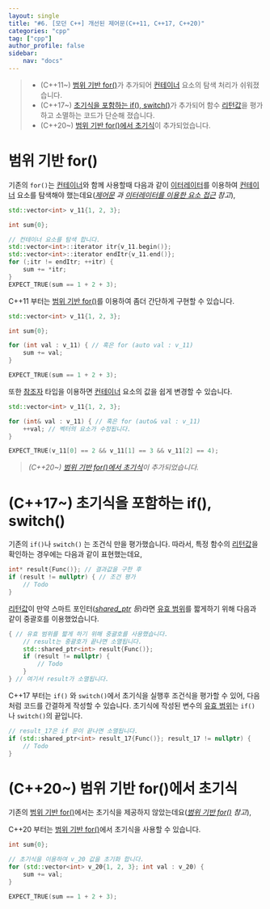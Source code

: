 ```yaml
---
layout: single
title: "#6. [모던 C++] 개선된 제어문(C++11, C++17, C++20)"
categories: "cpp"
tag: ["cpp"]
author_profile: false
sidebar: 
    nav: "docs"
---
```


> * (C++11~)  [범위 기반 for()](https://tango1202.github.io/cpp/modern-cpp-statements/#%EB%B2%94%EC%9C%84-%EA%B8%B0%EB%B0%98-for)가 추가되어 [컨테이너](https://tango1202.github.io/cpp-stl/modern-cpp-stl-container/) 요소의 탐색 처리가 쉬워졌습니다.
> * (C++17~) [초기식을 포함하는 if(), switch()](https://tango1202.github.io/cpp/modern-cpp-statements/#c17-%EC%B4%88%EA%B8%B0%EC%8B%9D%EC%9D%84-%ED%8F%AC%ED%95%A8%ED%95%98%EB%8A%94-if-switch)가 추가되어 함수 [리턴값](https://tango1202.github.io/legacy-cpp-guide/legacy-cpp-guide-function/#%EB%A6%AC%ED%84%B4%EA%B0%92)을 평가하고 소멸하는 코드가 단순해 졌습니다.
> * (C++20~) [범위 기반 for()에서 초기식](https://tango1202.github.io/cpp/modern-cpp-statements/#c20-%EB%B2%94%EC%9C%84-%EA%B8%B0%EB%B0%98-for%EC%97%90%EC%84%9C-%EC%B4%88%EA%B8%B0%EC%8B%9D)이 추가되었습니다.

# 범위 기반 for()

기존의 `for()`는 [컨테이너](https://tango1202.github.io/cpp-stl/modern-cpp-stl-container/)와 함께 사용할때 다음과 같이 [이터레이터](https://tango1202.github.io/cpp-stl/modern-cpp-stl-iterator/)를 이용하여 [컨테이너](https://tango1202.github.io/cpp-stl/modern-cpp-stl-container/) 요소를 탐색해야 했는데요(*[제어문](https://tango1202.github.io/legacy-cpp-guide/legacy-cpp-guide-statements/) 과 [이터레이터를 이용한 요소 접근](https://tango1202.github.io/legacy-cpp-stl/legacy-cpp-stl-iterator/#%EC%9D%B4%ED%84%B0%EB%A0%88%EC%9D%B4%ED%84%B0%EB%A5%BC-%EC%9D%B4%EC%9A%A9%ED%95%9C-%EC%9A%94%EC%86%8C-%EC%A0%91%EA%B7%BC) 참고*),

```cpp
std::vector<int> v_11{1, 2, 3};

int sum{0};

// 컨테이너 요소를 탐색 합니다.
std::vector<int>::iterator itr{v_11.begin()};
std::vector<int>::iterator endItr{v_11.end()};
for (;itr != endItr; ++itr) {
    sum += *itr;
}
EXPECT_TRUE(sum == 1 + 2 + 3);
```

C++11 부터는  [범위 기반 for()](https://tango1202.github.io/cpp/modern-cpp-statements/#%EB%B2%94%EC%9C%84-%EA%B8%B0%EB%B0%98-for)를 이용하여 좀더 간단하게 구현할 수 있습니다.

```cpp
std::vector<int> v_11{1, 2, 3};

int sum{0};

for (int val : v_11) { // 혹은 for (auto val : v_11)
    sum += val;
}

EXPECT_TRUE(sum == 1 + 2 + 3);
```

또한 [참조자](https://tango1202.github.io/legacy-cpp-guide/legacy-cpp-guide-pointer-reference/#%EC%95%88%EC%A0%95%EC%A0%81%EC%9D%B8-%EC%B0%B8%EC%A1%B0%EC%9E%90) 타입을 이용하면 [컨테이너](https://tango1202.github.io/cpp-stl/modern-cpp-stl-container/) 요소의 값을 쉽게 변경할 수 있습니다.

```cpp
std::vector<int> v_11{1, 2, 3};

for (int& val : v_11) { // 혹은 for (auto& val : v_11)
    ++val; // 벡터의 요소가 수정됩니다.
}

EXPECT_TRUE(v_11[0] == 2 && v_11[1] == 3 && v_11[2] == 4);
```

> *(C++20~) [범위 기반 for()에서 초기식](https://tango1202.github.io/cpp/modern-cpp-statements/#c20-%EB%B2%94%EC%9C%84-%EA%B8%B0%EB%B0%98-for%EC%97%90%EC%84%9C-%EC%B4%88%EA%B8%B0%EC%8B%9D)이 추가되었습니다.*

# (C++17~) 초기식을 포함하는 if(), switch()

기존의 `if()`나 `switch()` 는 조건식 만을 평가했습니다. 따라서, 특정 함수의 [리턴값](https://tango1202.github.io/legacy-cpp-guide/legacy-cpp-guide-function/#%EB%A6%AC%ED%84%B4%EA%B0%92)을 확인하는 경우에는 다음과 같이 표현했는데요,

```cpp
int* result{Func()}; // 결과값을 구한 후
if (result != nullptr) { // 조건 평가
    // Todo
}
```

[리턴값](https://tango1202.github.io/legacy-cpp-guide/legacy-cpp-guide-function/#%EB%A6%AC%ED%84%B4%EA%B0%92)이 만약 스마트 포인터(*[shared_ptr](https://tango1202.github.io/cpp-stl/modern-cpp-stl-shared_ptr-weak_ptr/) 등*)라면 [유효 범위](https://tango1202.github.io/legacy-cpp-guide/legacy-cpp-guide-scope/)를 짧게하기 위해 다음과 같이 중괄호를 이용했었습니다.

```cpp
{ // 유효 범위를 짧게 하기 위해 중괄호를 사용했습니다. 
    // result는 중괄호가 끝나면 소멸됩니다.
    std::shared_ptr<int> result{Func()};
    if (result != nullptr) {
        // Todo
    }
} // 여기서 result가 소멸됩니다.
```

C++17 부터는 `if()` 와 `switch()`에서 초기식을 실행후 조건식을 평가할 수 있어, 다음처럼 코드를 간결하게 작성할 수 있습니다. 초기식에 작성된 변수의 [유효 범위](https://tango1202.github.io/legacy-cpp-guide/legacy-cpp-guide-scope/)는 `if()` 나 `switch()`의 끝입니다.

```cpp
// result_17은 if 문이 끝나면 소멸됩니다.
if (std::shared_ptr<int> result_17{Func()}; result_17 != nullptr) {
    // Todo
}
```

# (C++20~) 범위 기반 for()에서 초기식

기존의 [범위 기반 for()](https://tango1202.github.io/cpp/modern-cpp-statements/#%EB%B2%94%EC%9C%84-%EA%B8%B0%EB%B0%98-for)에서는 초기식을 제공하지 않았는데요(*[범위 기반 for()](https://tango1202.github.io/cpp/modern-cpp-statements/#%EB%B2%94%EC%9C%84-%EA%B8%B0%EB%B0%98-for) 참고*),

C++20 부터는 [범위 기반 for()](https://tango1202.github.io/cpp/modern-cpp-statements/#%EB%B2%94%EC%9C%84-%EA%B8%B0%EB%B0%98-for)에서 초기식을 사용할 수 있습니다.

```cpp
int sum{0};

// 초기식을 이용하여 v_20 값을 초기화 합니다.
for (std::vector<int> v_20{1, 2, 3}; int val : v_20) { 
    sum += val;
}

EXPECT_TRUE(sum == 1 + 2 + 3);
```

